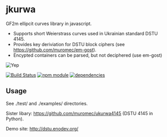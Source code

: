 jkurwa
======

GF2m ellipcit curves library in javascript. 

* Supports short Weierstrass curves used in Ukrainian standard DSTU 4145.
* Provides key deriviation for DSTU block ciphers (see https://github.com/muromec/em-gost).
* Encypted containers can be parsed, but not deciphered (use em-gost)
   
![Yep](https://raw.githubusercontent.com/muromec/ukurwa4145/master/kdpv.jpg)

[![Build Status](https://travis-ci.org/dstucrypt/jkurwa.svg?branch=master)](https://travis-ci.org/dstucrypt/jkurwa)
[![npm module](https://badge.fury.io/js/jkurwa.svg)](https://www.npmjs.org/package/jkurwa)
[![dependencies](https://david-dm.org/dstucrypt/jkurwa.png)](https://david-dm.org/dstucrypt/jkurwa)

Usage
-----

See ./test/ and ./examples/ directories.

Sister libary: https://github.com/muromec/ukurwa4145 (DSTU 4145 in Python).

Demo site: http://dstu.enodev.org/
